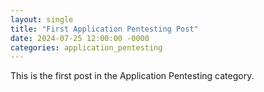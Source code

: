 ```yaml
---
layout: single
title: "First Application Pentesting Post"
date: 2024-07-25 12:00:00 -0000
categories: application_pentesting
---
```

This is the first post in the Application Pentesting category.


